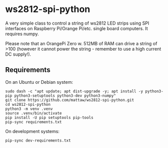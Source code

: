 # ws2812-spi-python
A very simple class to control a string of ws2812 LED strips using SPI interfaces on Raspberry Pi/Orange Pi/etc. single board computers. It requires numpy.

Please note that an OrangePi Zero w. 512MB of RAM can drive a string of >100 (however it cannot power the string - remember to use a high current DC supply!).

## Requirements

On an Ubuntu or Debian system:

```
sudo dash -c "apt update; apt dist-upgrade -y; apt install -y python3-pip python3-setuptools python3-dev python3-numpy"
git clone https://github.com/mattaw/ws2812-spi-python.git
cd ws2812-spi-python
python3 -m venv .venv
source .venv/bin/activate
pip install -U pip setuptools pip-tools
pip-sync requirements.txt

```

On development systems:
```
pip-sync dev-requirements.txt
```

